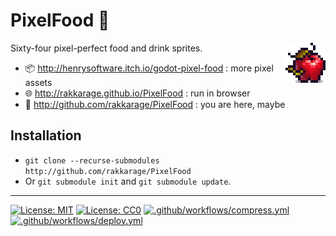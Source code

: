 # **PixelFood** 🍎

<img align="right" src="icon.png">

Sixty-four pixel-perfect food and drink sprites.

- 📦 <http://henrysoftware.itch.io/godot-pixel-food> : more pixel assets
- 🌐 <http://rakkarage.github.io/PixelFood> : run in browser
- 📃 <http://github.com/rakkarage/PixelFood> : you are here, maybe

## Installation

- `git clone --recurse-submodules http://github.com/rakkarage/PixelFood`
- Or `git submodule init` and `git submodule update`.

---
[![License: MIT](https://img.shields.io/badge/License-MIT-blue.svg)](https://opensource.org/licenses/MIT)
[![License: CC0](https://img.shields.io/badge/License-CC0-green.svg)](https://opensource.org/licenses/CC0)
[![.github/workflows/compress.yml](https://github.com/rakkarage/PixelFood/actions/workflows/compress.yml/badge.svg)](https://github.com/rakkarage/PixelFood/actions/workflows/compress.yml)
[![.github/workflows/deploy.yml](https://github.com/rakkarage/PixelFood/actions/workflows/deploy.yml/badge.svg)](https://github.com/rakkarage/PixelFood/actions/workflows/deploy.yml)
